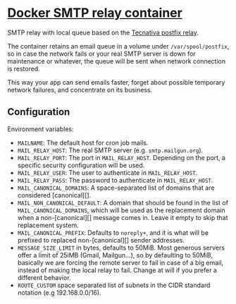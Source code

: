 # [Docker SMTP relay container](https://hub.docker.com/r/marcelofossrj/smtp_relay)

SMTP relay with local queue based on the [Tecnativa postfix relay](https://hub.docker.com/r/tecnativa/postfix-relay).

The container retains an email queue in a volume under `/var/spool/postfix`, so
in case the network fails or your real SMTP server is down for maintenance
or whatever, the queue will be sent when network connection is restored.

This way your app can send emails faster, forget about possible temporary
network failures, and concentrate on its business.

## Configuration

Environment variables:

- `MAILNAME`: The default host for cron job mails.
- `MAIL_RELAY_HOST`: The real SMTP server (e.g. `smtp.mailgun.org`).
- `MAIL_RELAY_PORT`: The port in `MAIL_RELAY_HOST`. Depending on the port,
  a specific security configuration will be used.
- `MAIL_RELAY_USER`: The user to authenticate in `MAIL_RELAY_HOST`.
- `MAIL_RELAY_PASS`: The password to authenticate in `MAIL_RELAY_HOST`.
- `MAIL_CANONICAL_DOMAINS`: A space-separated list of domains that are
  considered [canonical][].
- `MAIL_NON_CANONICAL_DEFAULT`: A domain that should be found in the list of
  `MAIL_CANONICAL_DOMAINS`, which will be used as the replacement domain when
  a non-[canonical][] message comes in. Leave it empty to skip that
  replacement system.
- `MAIL_CANONICAL_PREFIX`: Defaults to `noreply+`, and it is what will be
  prefixed to replaced non-[canonical][] sender addresses.
- `MESSAGE_SIZE_LIMIT` in bytes, defaults to 50MiB. Most generous servers offer
  a limit of 25iMB (Gmail, Mailgun...), so by defaulting to 50MiB, basically
  we are forcing the remote server to fail in case of a big email, instead of
  making the local relay to fail. Change at will if you prefer a different
  behavior.
- `ROUTE_CUSTOM` space separated list of subnets in the CIDR standard notation
  (e.g 192.168.0.0/16).
